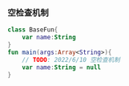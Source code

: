 ### 空检查机制
```kotlin
class BaseFun{
    var name:String
}
fun main(args:Array<String>){
    // TODO: 2022/6/10 空检查机制 
    var name:String = null
}
```
